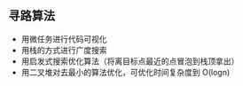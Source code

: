 ## 寻路算法

- 用微任务进行代码可视化
- 用栈的方式进行广度搜索
- 用启发式搜索优化算法（将离目标点最近的点冒泡到栈顶拿出）
- 用二叉堆对去最小的算法优化，可优化时间复杂度到 O(logn)
